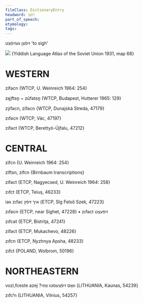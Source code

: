 ```yaml
---
fileClass: DictionaryEntry
headword: זיפֿצן
part_of_speech: 
etymology: 
tags: 
---
```

זיפֿצן
געזיפֿצט
'to sigh'

![](https://ia801509.us.archive.org/29/items/shprakhatlas/ShprakhatlasKarte68-Optimized.jpg)
{Yiddish Language Atlas of the Soviet Union 1931, map 68}

WESTERN
========

zifəcn {WTCP, U. Weinreich 1964: 254}

zęi̯ftsn̥ ~ züfətsn̥ {WTCP, Budapest, Hutterer 1965: 129}

zýfəcn, zɩ́fəcn {WTCP, Dunajská Streda, 47179}

zɩfəcn {WTCP, Vác, 47197}

zɩ́fəct {WTCP, Berettyó-Újfalu, 47212}

CENTRAL
========

zifcn {U. Weinreich 1964: 254}

ziftsn, zifcn {Birnbaum transcriptions}

zifəct {ETCP, Nagyecsed, U. Weinreich 1964: 258}

zɩfct {ETCP, Teiuș, 46233}

iəx zɩfəc איך זיפֿץ {ETCP, Sîg Felső Szek, 47223}

zɩfəcn {ETCP, near Sighet, 47228}
	•	zɩfəct זיפֿעצט

zɩfcət {ETCP, Bistriţa, 47241}

zɩ́fəct {ETCP, Mukachevo, 48226}

zɩfcn {ETCP, Nyzhnya Apsha, 48233}

zɩfct {POLAND, Wolbrom, 50196}

NORTHEASTERN
==============

vozi,fceste azej ?וואָס זיפֿצעסטו אַזוי {LITHUANIA, Kaunas, 54239}

zɩfcʲn {LITHUANIA, Vilnius, 54257}